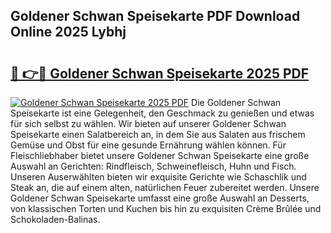## Goldener Schwan Speisekarte PDF Download Online 2025 Lybhj

# <h2><a href="http://gcb41n.nevu.top/?p=Goldener+Schwan+Speisekarte">🔗 👉🔴 Goldener Schwan Speisekarte 2025 PDF</a></h2>

[![Goldener Schwan Speisekarte 2025 PDF](https://i.imgur.com/dBaPXMq.png)](http://gcb41n.nevu.top/?p=Goldener+Schwan+Speisekarte)
Die Goldener Schwan Speisekarte ist eine Gelegenheit, den Geschmack zu genießen und etwas für sich selbst zu wählen. Wir bieten auf unserer Goldener Schwan Speisekarte einen Salatbereich an, in dem Sie aus Salaten aus frischem Gemüse und Obst für eine gesunde Ernährung wählen können. Für Fleischliebhaber bietet unsere Goldener Schwan Speisekarte eine große Auswahl an Gerichten: Rindfleisch, Schweinefleisch, Huhn und Fisch. Unseren Auserwählten bieten wir exquisite Gerichte wie Schaschlik und Steak an, die auf einem alten, natürlichen Feuer zubereitet werden. Unsere Goldener Schwan Speisekarte umfasst eine große Auswahl an Desserts, von klassischen Torten und Kuchen bis hin zu exquisiten Crème Brûlée und Schokoladen-Balinas.
